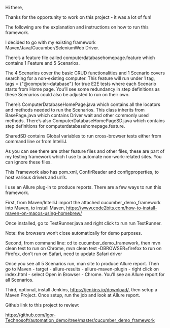 
Hi there,

Thanks for the opportunity to work on this project - it was a lot of fun!

The following are the explanation and instructions on how to run this framework.

I decided to go with my existing framework Maven/Java/Cucumber/SeleniumWeb Driver.

There’s a feature file called computerdatabasehomepage.feature which contains 1 Feature and 5 Scenarios.

The 4 Scenarios cover the basic CRUD functionalities and 1 Scenario covers searching for a non-existing computer. This feature will run under 1 tag, tags = {"@computer-database"}  for true E2E tests where each Scenario starts from Home page. You’ll see some redundancy in step definitions as these Scenarios could also be adjusted to run on their own.

There’s ComputerDatabaseHomePage.java which contains all the locators and methods needed to run the Scenarios. This class inherits from BasePage.java which contains Driver wait and other commonly used methods.  There’s also  ComputerDatabaseHomePageSD.java which contains step definitions for  computerdatabasehomepage.feature.  

SharedSD contains Global variables to run cross-browser tests either from command line or from IntelliJ.

As you can see there are other feature files and other files, these are part of my testing framework which I use to automate non-work-related sites. You can ignore these files. 

This Framework also has pom.xml, ConfirReader and configproperties, to host various drivers and url’s.

I use an Allure plug-in to produce reports. There are a few  ways to run this framework. 

First, from Maven/IntelliJ import the attached cucumber_demo_framework into Maven, to install Maven, https://www.code2bits.com/how-to-install-maven-on-macos-using-homebrew/

Once installed, go to TestRunner.java and right click to run run TestRunner.

Note: the browsers won’t close automatically for demo purposes.

Second, from command line: cd to cucumber_demo_framework, then mvn clean test to run on Chrome, 
mvn clean test  -DBROWSER=firefox to run on Firefox, don’t run on Safari, need to update Safari driver

Once you see all 5 Scenarios run, man site to produce Allure report. 
Then go to Maven - target - allure-results - allure-maven-plugin - right click on index.html - select Open in Browser - Chrome. You’ll see an Allure report for all Scenarios.

Third, optional, install Jenkins, https://jenkins.io/download/, then setup a Maven Project.
Once setup, run the job and look at Allure report. 

Github link to this project to review:

https://github.com/Igor-Technosoft/automation_demo/tree/master/cucumber_demo_framework


